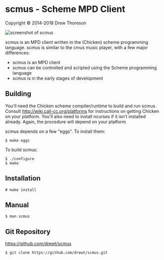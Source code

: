 scmus - Scheme MPD Client
=========================

Copyright © 2014-2018 Drew Thoreson

![screenshot of scmus](https://raw.github.com/drewt/scmus/master/screens/scmus.png "scmus - queue view")

scmus is an MPD client written in the (Chicken) scheme programming language.
scmus is similar to the cmus music player, with a few major differences:

* scmus is an MPD client
* scmus can be controlled and scripted using the Scheme programming language
* scmus is in the early stages of development


Building
--------

You'll need the Chicken scheme compiler/runtime to build and run scmus.
Consult http://wiki.call-cc.org/platforms for instructions on getting Chicken
on your platform.  You'll also need to install ncurses if it isn't installed
already.  Again, the procedure will depend on your platform.

scmus depends on a few "eggs".  To install them:

    $ make eggs

To build scmus:

    $ ./configure
    $ make


Installation
------------

    # make install


Manual
------

    $ man scmus


Git Repository
--------------

https://github.com/drewt/scmus

    $ git clone https://github.com/drewt/scmus.git
